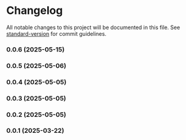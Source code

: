 # Changelog

All notable changes to this project will be documented in this file. See [standard-version](https://github.com/conventional-changelog/standard-version) for commit guidelines.

### 0.0.6 (2025-05-15)

### 0.0.5 (2025-05-06)

### 0.0.4 (2025-05-05)

### 0.0.3 (2025-05-05)

### 0.0.2 (2025-05-05)

### 0.0.1 (2025-03-22)
